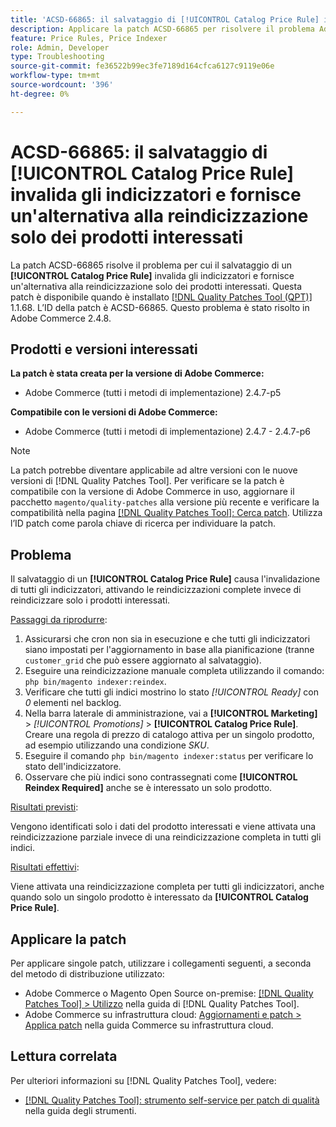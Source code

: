 ```yaml
---
title: 'ACSD-66865: il salvataggio di [!UICONTROL Catalog Price Rule] invalida gli indicizzatori e fornisce un''alternativa alla reindicizzazione solo dei prodotti interessati'
description: Applicare la patch ACSD-66865 per risolvere il problema Adobe Commerce in cui  il salvataggio di un [!UICONTROL Catalog Price Rules] invalida gli indicizzatori e fornisce un'alternativa alla reindicizzazione solo dei prodotti interessati.
feature: Price Rules, Price Indexer
role: Admin, Developer
type: Troubleshooting
source-git-commit: fe36522b99ec3fe7189d164cfca6127c9119e06e
workflow-type: tm+mt
source-wordcount: '396'
ht-degree: 0%

---
```



# ACSD-66865: il salvataggio di **[!UICONTROL Catalog Price Rule]** invalida gli indicizzatori e fornisce un&#39;alternativa alla reindicizzazione solo dei prodotti interessati

La patch ACSD-66865 risolve il problema per cui il salvataggio di un **[!UICONTROL Catalog Price Rule]** invalida gli indicizzatori e fornisce un&#39;alternativa alla reindicizzazione solo dei prodotti interessati. Questa patch è disponibile quando è installato [[!DNL Quality Patches Tool (QPT)]](/help/tools/quality-patches-tool/quality-patches-tool-to-self-serve-quality-patches.md) 1.1.68. L’ID della patch è ACSD-66865. Questo problema è stato risolto in Adobe Commerce 2.4.8.

## Prodotti e versioni interessati

**La patch è stata creata per la versione di Adobe Commerce:**

* Adobe Commerce (tutti i metodi di implementazione) 2.4.7-p5

**Compatibile con le versioni di Adobe Commerce:**

* Adobe Commerce (tutti i metodi di implementazione) 2.4.7 - 2.4.7-p6

>[!NOTE]
>
>La patch potrebbe diventare applicabile ad altre versioni con le nuove versioni di [!DNL Quality Patches Tool]. Per verificare se la patch è compatibile con la versione di Adobe Commerce in uso, aggiornare il pacchetto `magento/quality-patches` alla versione più recente e verificare la compatibilità nella pagina [[!DNL Quality Patches Tool]: Cerca patch](https://experienceleague.adobe.com/tools/commerce-quality-patches/index.html?lang=it). Utilizza l’ID patch come parola chiave di ricerca per individuare la patch.

## Problema

Il salvataggio di un **[!UICONTROL Catalog Price Rule]** causa l&#39;invalidazione di tutti gli indicizzatori, attivando le reindicizzazioni complete invece di reindicizzare solo i prodotti interessati.

<u>Passaggi da riprodurre</u>:

1. Assicurarsi che cron non sia in esecuzione e che tutti gli indicizzatori siano impostati per l&#39;aggiornamento in base alla pianificazione (tranne `customer_grid` che può essere aggiornato al salvataggio).
2. Eseguire una reindicizzazione manuale completa utilizzando il comando: `php bin/magento indexer:reindex`.
3. Verificare che tutti gli indici mostrino lo stato *[!UICONTROL Ready]* con *0* elementi nel backlog.
4. Nella barra laterale di amministrazione, vai a **[!UICONTROL Marketing]** > *[!UICONTROL Promotions]* > **[!UICONTROL Catalog Price Rule]**. Creare una regola di prezzo di catalogo attiva per un singolo prodotto, ad esempio utilizzando una condizione *SKU*.
5. Eseguire il comando `php bin/magento indexer:status` per verificare lo stato dell&#39;indicizzatore.
6. Osservare che più indici sono contrassegnati come **[!UICONTROL Reindex Required]** anche se è interessato un solo prodotto.

<u>Risultati previsti</u>:

Vengono identificati solo i dati del prodotto interessati e viene attivata una reindicizzazione parziale invece di una reindicizzazione completa in tutti gli indici.

<u>Risultati effettivi</u>:

Viene attivata una reindicizzazione completa per tutti gli indicizzatori, anche quando solo un singolo prodotto è interessato da **[!UICONTROL Catalog Price Rule]**.

## Applicare la patch

Per applicare singole patch, utilizzare i collegamenti seguenti, a seconda del metodo di distribuzione utilizzato:

* Adobe Commerce o Magento Open Source on-premise: [[!DNL Quality Patches Tool] > Utilizzo](/help/tools/quality-patches-tool/usage.md) nella guida di [!DNL Quality Patches Tool].
* Adobe Commerce su infrastruttura cloud: [Aggiornamenti e patch > Applica patch](https://experienceleague.adobe.com/docs/commerce-cloud-service/user-guide/develop/upgrade/apply-patches.html?lang=it) nella guida Commerce su infrastruttura cloud.

## Lettura correlata

Per ulteriori informazioni su [!DNL Quality Patches Tool], vedere:

* [[!DNL Quality Patches Tool]: strumento self-service per patch di qualità](/help/tools/quality-patches-tool/quality-patches-tool-to-self-serve-quality-patches.md) nella guida degli strumenti.
